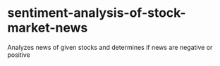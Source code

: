 # sentiment-analysis-of-stock-market-news
Analyzes news of given stocks and determines if news are negative or positive
